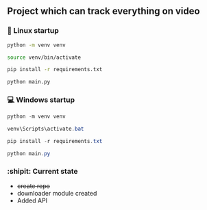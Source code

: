 ## Project which can track everything on video

### :penguin: Linux startup

 ```bash
python -m venv venv

source venv/bin/activate

pip install -r requirements.txt

python main.py
```

### :computer: Windows startup

 ```powershell
python -m venv venv

venv\Scripts\activate.bat

pip install -r requirements.txt

python main.py
```

### :shipit: Current state

* ~~create repo~~
* downloader module created
* Added API
